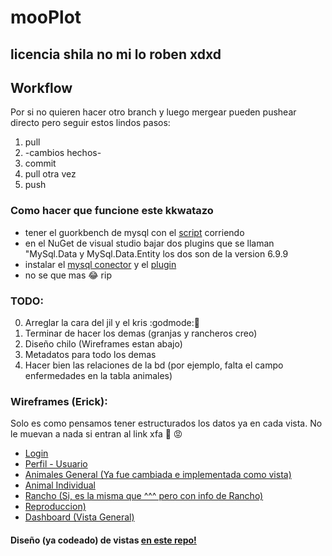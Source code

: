 # mooPlot
## licencia shila no mi lo roben xdxd

## Workflow
Por si no quieren hacer otro branch y luego mergear pueden pushear directo pero seguir estos lindos pasos:

1. pull
2. -cambios hechos-
3. commit
4. pull otra vez
5. push

### Como hacer que funcione este kkwatazo
* tener el guorkbench de mysql con el [script](https://drive.google.com/open?id=0Bw80-jlEhlkiMUpDb3NucEt0c2s) corriendo
* en el NuGet de visual studio bajar dos plugins que se llaman "MySql.Data y MySql.Data.Entity los dos son de la version 6.9.9
* instalar el [mysql conector](http://cdn.mysql.com//Downloads/Connector-Net/mysql-connector-net-6.9.9.msi) y el [plugin](https://cdn.mysql.com/Downloads/MySQLInstaller/mysql-visualstudio-plugin-1.1.1.msi)
* no se que mas :joy: rip

### TODO:
0. Arreglar la cara del jil y el kris :godmode::mouse2:
1. Terminar de  hacer los demas (granjas y rancheros creo)
2. Diseño chilo (Wireframes estan abajo)
3. Metadatos para todo los demas
4. Hacer bien las relaciones de la bd (por ejemplo, falta el campo enfermedades en la tabla animales)

### Wireframes (Erick):
Solo es como pensamos tener estructurados los datos ya en cada vista. No le muevan a nada si entran al link xfa :punch: :rage:
* [Login](https://wireframe.cc/SyM9yP)
* [Perfil - Usuario](https://wireframe.cc/NJMcBf)
* [Animales General (Ya fue cambiada e implementada como vista)](https://wireframe.cc/2UdEvJ)
* [Animal Individual](https://wireframe.cc/xOKMp9)
* [Rancho (Si, es la misma que ^^^ pero con info de Rancho)](https://wireframe.cc/xOKMp9)
* [Reproduccion)](https://wireframe.cc/bU6Si1)
* [Dashboard (Vista General)](https://wireframe.cc/3NB5cO)

#### Diseño (ya codeado) de vistas [en este repo!](https://github.com/Nifled/MooPlot-views)
